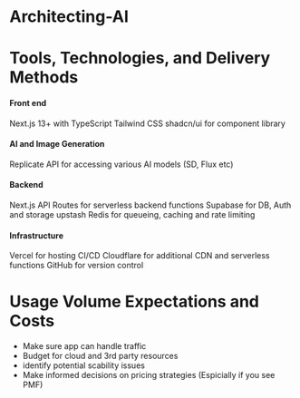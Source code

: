 # Architecting-AI

# Tools, Technologies, and Delivery Methods

#### Front end 
Next.js 13+ with TypeScript
Tailwind CSS
shadcn/ui for component library

#### AI and Image Generation 
Replicate API for accessing various AI models (SD, Flux etc)

#### Backend
Next.js API Routes for serverless backend functions 
Supabase for DB, Auth and storage 
upstash Redis for queueing, caching and rate limiting 

#### Infrastructure
Vercel for hosting CI/CD
Cloudflare for additional CDN and serverless functions 
GitHub for version control 

# Usage Volume Expectations and Costs 
- Make sure app can handle traffic
- Budget for cloud and 3rd party resources
- identify potential scability issues
- Make informed decisions on pricing strategies (Espicially if you see PMF)
